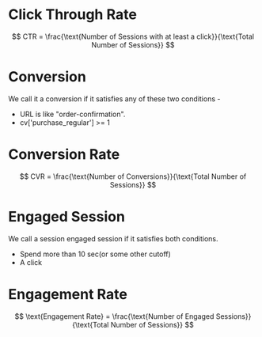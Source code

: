 # Click Through Rate
$$ CTR = \frac{\text{Number of Sessions with at least a click}}{\text{Total Number of Sessions}} $$

# Conversion
We call it a conversion if it satisfies any of these two conditions - 
- URL is like "order-confirmation".
- cv['purchase_regular'] >= 1

# Conversion Rate
$$
CVR = \frac{\text{Number of Conversions}}{\text{Total Number of Sessions}}
$$
# Engaged Session
We call a session engaged session if it satisfies both conditions.
- Spend more than 10 sec(or some other cutoff)
- A click

# Engagement Rate
$$
\text{Engagement Rate} = \frac{\text{Number of Engaged Sessions}}{\text{Total Number of Sessions}}
$$
